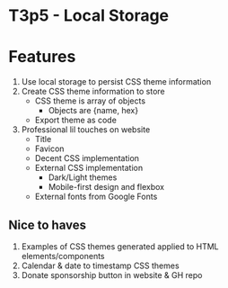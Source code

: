 # T3p5 - Local Storage

# Features

1. Use local storage to persist CSS theme information
2. Create CSS theme information to store
    - CSS theme is array of objects
        - Objects are {name, hex}
    - Export theme as code
3. Professional lil touches on website
    - Title
    - Favicon
    - Decent CSS implementation
    - External CSS implementation
        - Dark/Light themes
        - Mobile-first design and flexbox
    - External fonts from Google Fonts


## Nice to haves

1. Examples of CSS themes generated applied to HTML elements/components
2. Calendar & date to timestamp CSS themes
3. Donate sponsorship button in website & GH repo